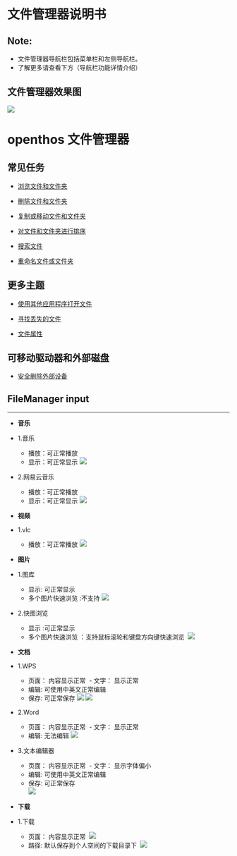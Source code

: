 # 文件管理器说明书

## Note:
  - 文件管理器导航栏包括菜单栏和左侧导航栏。
  - 了解更多请查看下方（导航栏功能详情介绍）
  
## 文件管理器效果图
![](https://github.com/openthos/systemui-analysis/blob/master/ImageView/filemanager.png)

# openthos 文件管理器
## 常见任务

- [浏览文件和文件夹](https://github.com/openthos/desktop-analysis/blob/master/instructions/%E6%B5%8F%E8%A7%88%E6%96%87%E4%BB%B6%E5%92%8C%E6%96%87%E4%BB%B6%E5%A4%B9.md)

- [删除文件和文件夹](https://github.com/openthos/desktop-analysis/blob/master/instructions/%E5%88%A0%E9%99%A4%E6%96%87%E4%BB%B6%E5%92%8C%E6%96%87%E4%BB%B6%E5%A4%B9.md)

- [复制或移动文件和文件夹](https://github.com/openthos/desktop-analysis/blob/master/instructions/%E5%A4%8D%E5%88%B6%E6%88%96%E7%A7%BB%E5%8A%A8%E6%96%87%E4%BB%B6%E5%92%8C%E6%96%87%E4%BB%B6%E5%A4%B9.md)
     
- [对文件和文件夹进行排序](https://github.com/openthos/desktop-analysis/blob/master/instructions/%E5%AF%B9%E6%96%87%E4%BB%B6%E5%92%8C%E6%96%87%E4%BB%B6%E5%A4%B9%E8%BF%9B%E8%A1%8C%E6%8E%92%E5%BA%8F.md)

- [搜索文件](https://github.com/openthos/desktop-analysis/blob/master/instructions/%E6%90%9C%E7%B4%A2%E6%96%87%E4%BB%B6.md)
  
- [重命名文件或文件夹](https://github.com/openthos/desktop-analysis/blob/master/instructions/%E9%87%8D%E5%91%BD%E5%90%8D%E6%96%87%E4%BB%B6%E6%88%96%E6%96%87%E4%BB%B6%E5%A4%B9.md)

## 更多主题

- [使用其他应用程序打开文件](https://github.com/openthos/desktop-analysis/blob/master/instructions/%E4%BD%BF%E7%94%A8%E5%85%B6%E4%BB%96%E5%BA%94%E7%94%A8%E7%A8%8B%E5%BA%8F%E6%89%93%E5%BC%80%E6%96%87%E4%BB%B6.md)

- [寻找丢失的文件](https://github.com/openthos/desktop-analysis/blob/master/instructions/%E5%AF%BB%E6%89%BE%E4%B8%A2%E5%A4%B1%E7%9A%84%E6%96%87%E4%BB%B6.md)

- [文件属性](https://github.com/openthos/desktop-analysis/blob/master/instructions/%E6%96%87%E4%BB%B6%E5%B1%9E%E6%80%A7.md)

## 可移动驱动器和外部磁盘

- [安全删除外部设备](https://github.com/openthos/desktop-analysis/blob/master/instructions/%E5%AE%89%E5%85%A8%E5%88%A0%E9%99%A4%E5%A4%96%E9%83%A8%E8%AE%BE%E5%A4%87.md)

## FileManager input


-----------------------------------------------------------------------------------------------------------------
- **音乐**

- 1.音乐
  - 播放：可正常播放
  - 显示：可正常显示
  ![](https://github.com/openthos/systemui-analysis/blob/master/ImageView/music.png)

- 2.网易云音乐
  - 播放：可正常播放
  - 显示：可正常显示
  ![](https://github.com/openthos/systemui-analysis/blob/master/ImageView/cloudmusic.png)

- **视频**

- 1.vlc
  - 播放：可正常播放
  ![](https://github.com/openthos/systemui-analysis/blob/master/ImageView/vlc.png)

- **图片**

- 1.图库
  - 显示: 可正常显示
  - 多个图片快速浏览 :不支持
  ![](https://github.com/openthos/desktop-analysis/blob/master/imageView/gallery.png)
          
- 2.快图浏览
  - 显示 :可正常显示
  - 多个图片快速浏览 ：支持鼠标滚轮和键盘方向键快速浏览
  ![](https://github.com/openthos/desktop-analysis/blob/master/imageView/quickpick.png)
            
            
- **文档**

- 1.WPS
  - 页面： 内容显示正常
  - 文字： 显示正常
  - 编辑: 可使用中英文正常编辑
  - 保存: 可正常保存
  ![](https://github.com/openthos/desktop-analysis/blob/master/imageView/wps.png)
  ![](https://github.com/openthos/desktop-analysis/blob/master/imageView/wps_save.png)

- 2.Word
  - 页面： 内容显示正常
  - 文字： 显示正常
  - 编辑: 无法编辑
  ![](https://github.com/openthos/desktop-analysis/blob/master/imageView/Word.png)
- 3.文本编辑器
  - 页面： 内容显示正常
  - 文字： 显示字体偏小
  - 编辑: 可使用中英文正常编辑
  - 保存: 可正常保存      
  ![](https://github.com/openthos/desktop-analysis/blob/master/imageView/textEditor.png)
        
- **下载**
    
- 1.下载
  - 页面： 内容显示正常
  ![](https://github.com/openthos/desktop-analysis/blob/master/imageView/download.png)
  - 路径: 默认保存到个人空间的下载目录下
  ![](https://github.com/openthos/desktop-analysis/blob/master/imageView/download_dir.png)                          
